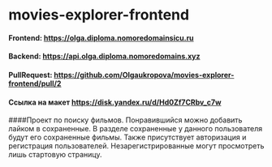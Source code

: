 # movies-explorer-frontend

#### Frontend: https://olga.diploma.nomoredomainsicu.ru
#### Backend: https://api.olga.diploma.nomoredomains.xyz

#### PullRequest: https://github.com/Olgaukropova/movies-explorer-frontend/pull/2

#### Ссылка на макет https://disk.yandex.ru/d/Hd0Zf7CRbv_c7w


####Проект по поиску фильмов. Понравившийся можно добавить лайком в сохраненные. В разделе сохраненные у данного пользователя будут его сохраненные фильмы. Также присутствует авторизация и регистрация пользователей. Незарегистрированные могут просмотреть лишь стартовую страницу.